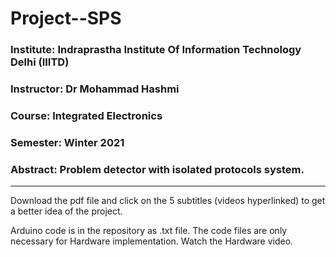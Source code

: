 # Project--SPS

### Institute: Indraprastha Institute Of Information Technology Delhi (IIITD)
### Instructor: Dr Mohammad Hashmi
### Course: Integrated Electronics
### Semester: Winter 2021
### Abstract: Problem detector with isolated protocols system.


-----------------------------------------------------------------------------------------------------------------------------------


Download the pdf file and click on the 5 subtitles (videos hyperlinked) to get a better idea of the project.

Arduino code is in the repository as .txt file. 
The code files are only necessary for Hardware implementation. 
Watch the Hardware video.
